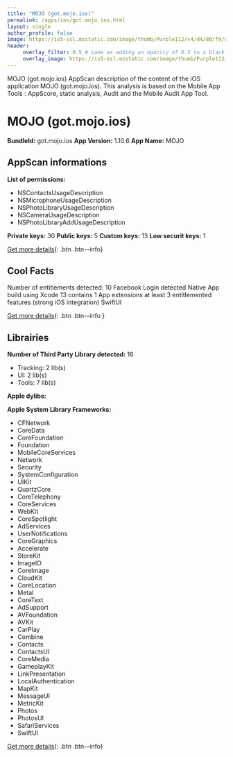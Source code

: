 ```yaml
---
title: "MOJO (got.mojo.ios)"
permalink: /apps/ios/got.mojo.ios.html
layout: single
author_profile: false
image: https://is5-ssl.mzstatic.com/image/thumb/Purple112/v4/d4/80/f9/d480f9c2-0bbc-a26f-52dc-58f55d5ef652/AppIcon-0-1x_U007emarketing-0-6-0-85-220.png/512x512bb.jpg
header: 
     overlay_filter: 0.5 # same as adding an opacity of 0.5 to a black background
     overlay_image: https://is5-ssl.mzstatic.com/image/thumb/Purple112/v4/d4/80/f9/d480f9c2-0bbc-a26f-52dc-58f55d5ef652/AppIcon-0-1x_U007emarketing-0-6-0-85-220.png/512x512bb.jpg
---
```

MOJO (got.mojo.ios) AppScan description of the content of the iOS application MOJO (got.mojo.ios). This analysis is based on the Mobile App Tools : AppScore, static analysis, Audit and the Mobile Audit App Tool.

# MOJO (got.mojo.ios)

**BundleId:** got.mojo.ios
**App Version:** 1.10.6
**App Name:** MOJO


## AppScan informations 

**List of permissions:** 
- NSContactsUsageDescription
- NSMicrophoneUsageDescription
- NSPhotoLibraryUsageDescription
- NSCameraUsageDescription
- NSPhotoLibraryAddUsageDescription
  
  
**Private keys:** 30
**Public keys:** 5
**Custom keys:** 13
**Low securit keys:** 1
  
[Get more details](/pricing.html){: .btn .btn--info}

## Cool Facts

Number of entitlements detected: 10
Facebook Login detected
Native App
build using Xcode 13
contains 1 App extensions
at least 3 entitlemented features (strong iOS integration)
SwiftUI
  
[Get more details](/pricing.html){: .btn .btn--info }

## Librairies 
**Number of Third Party Library detected:** 16
- Tracking: 2 lib(s)
- UI: 2 lib(s)
- Tools: 7 lib(s)


**Apple dylibs:**


**Apple System Library Frameworks:**
- CFNetwork
- CoreData
- CoreFoundation
- Foundation
- MobileCoreServices
- Network
- Security
- SystemConfiguration
- UIKit
- QuartzCore
- CoreTelephony
- CoreServices
- WebKit
- CoreSpotlight
- AdServices
- UserNotifications
- CoreGraphics
- Accelerate
- StoreKit
- ImageIO
- CoreImage
- CloudKit
- CoreLocation
- Metal
- CoreText
- AdSupport
- AVFoundation
- AVKit
- CarPlay
- Combine
- Contacts
- ContactsUI
- CoreMedia
- GameplayKit
- LinkPresentation
- LocalAuthentication
- MapKit
- MessageUI
- MetricKit
- Photos
- PhotosUI
- SafariServices
- SwiftUI


  
[Get more details](/pricing.html){: .btn .btn--info}

